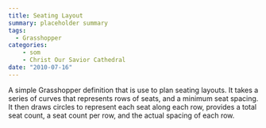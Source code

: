 ```yaml
---
title: Seating Layout
summary: placeholder summary
tags:
  - Grasshopper
categories:
    - som
    - Christ Our Savior Cathedral
date: "2010-07-16"
---
```


A simple Grasshopper definition that is use to plan seating layouts. It takes a series of curves that represents rows of seats, and a minimum seat spacing. It then draws circles to represent each seat along each row, provides a total seat count, a seat count per row, and the actual spacing of each row.
